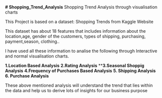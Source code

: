 **# Shopping_Trend_Analysis**
Shopping Trend Analysis through visualisation charts

This Project is based on a dataset: Shopping Trends from Kaggle Website

This dataset has about 18 features that includes information about the location,age, gender of the customers, types of shipping, purchasing, payment,season, clothing..

I have used all these information to analise the following through Interactive and normal visualisation charts.

**1.Location Based Analysis**
**2.Rating Analysis**
****3.Seasonal Shoppig Analysis**
**4.Frequency of Purchases Based Analysis**
**5. Shipping Analysis
6. Purchase Analysis**


These above mentioned analysis will understand the trend that lies within the data and help us to derive lots of insights for our business purpose
